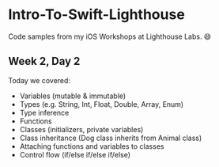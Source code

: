 # Intro-To-Swift-Lighthouse
Code samples from my iOS Workshops at Lighthouse Labs. 😄

## Week 2, Day 2
Today we covered:
* Variables (mutable & immutable) 
* Types (e.g. String, Int, Float, Double, Array, Enum) 
* Type inference 
* Functions 
* Classes (initializers, private variables) 
* Class inheritance (Dog class inherits from Animal class) 
* Attaching functions and variables to classes 
* Control flow (if/else if/else if/else)
